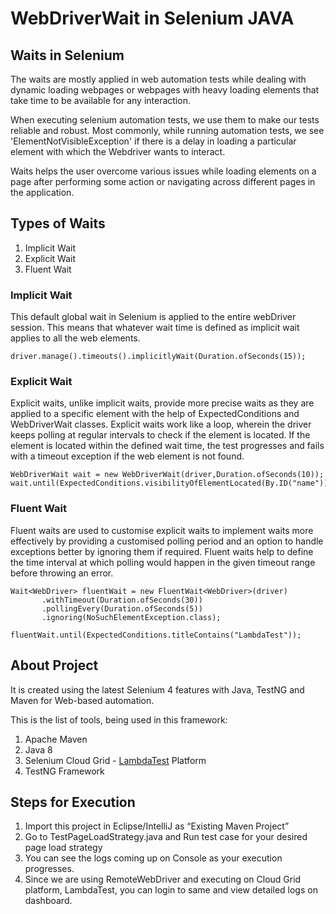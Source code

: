 # WebDriverWait in Selenium JAVA

## Waits in Selenium
The waits are mostly applied in web automation tests while dealing with dynamic loading webpages or webpages with heavy loading elements that take time to be available for any interaction.

When executing selenium automation tests, we use them to make our tests reliable and robust. Most commonly, while running automation tests, we see 'ElementNotVisibleException' if there is a delay in loading a particular element with which the Webdriver wants to interact.

Waits helps the user overcome various issues while loading elements on a page after performing some action or navigating across different pages in the application. 

## Types of Waits
1. Implicit Wait
2. Explicit Wait
3. Fluent Wait

### Implicit Wait
This default global wait in Selenium is applied to the entire webDriver session. This means that whatever wait time is defined as implicit wait applies to all the web elements.
```
driver.manage().timeouts().implicitlyWait(Duration.ofSeconds(15));
```

### Explicit Wait
Explicit waits, unlike implicit waits, provide more precise waits as they are applied to a specific element with the help of ExpectedConditions and WebDriverWait classes. Explicit waits work like a loop, wherein the driver keeps polling at regular intervals to check if the element is located. If the element is located within the defined wait time, the test progresses and fails with a timeout exception if the web element is not found.
```
WebDriverWait wait = new WebDriverWait(driver,Duration.ofSeconds(10));
wait.until(ExpectedConditions.visibilityOfElementLocated(By.ID("name")));
```

### Fluent Wait
Fluent waits are used to customise explicit waits to implement waits more effectively by providing a customised polling period and an option to handle exceptions better by ignoring them if required. Fluent waits help to define the time interval at which polling would happen in the given timeout range before throwing an error.
```
Wait<WebDriver> fluentWait = new FluentWait<WebDriver>(driver)
       .withTimeout(Duration.ofSeconds(30))
       .pollingEvery(Duration.ofSeconds(5))
       .ignoring(NoSuchElementException.class);

fluentWait.until(ExpectedConditions.titleContains("LambdaTest"));
```

## About Project
It is created using the latest Selenium 4 features with Java, TestNG and Maven for Web-based automation.

This is the list of tools, being used in this framework:
1. Apache Maven
2. Java 8
3. Selenium Cloud Grid - [LambdaTest](https://www.lambdatest.com) Platform
4. TestNG Framework

## Steps for Execution
1. Import this project in Eclipse/IntelliJ as “Existing Maven Project”
2. Go to TestPageLoadStrategy.java and Run test case for your desired page load strategy
3. You can see the logs coming up on Console as your execution progresses.
4. Since we are using RemoteWebDriver and executing on Cloud Grid platform, LambdaTest, you can login to same and view detailed logs on dashboard.
